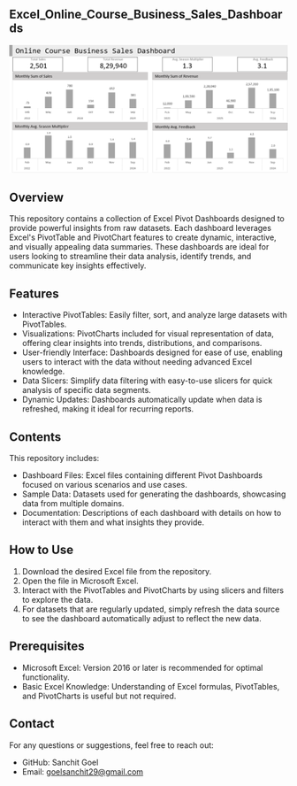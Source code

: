 ## Excel_Online_Course_Business_Sales_Dashboards


![Dashboard](Online_Course_Business_Sales_Dashboard.PNG)

## Overview
This repository contains a collection of Excel Pivot Dashboards designed to provide powerful insights from raw datasets. Each dashboard leverages Excel's PivotTable and PivotChart features to create dynamic, interactive, and visually appealing data summaries. These dashboards are ideal for users looking to streamline their data analysis, identify trends, and communicate key insights effectively.
## Features
- Interactive PivotTables: Easily filter, sort, and analyze large datasets with PivotTables.
- Visualizations: PivotCharts included for visual representation of data, offering clear insights into trends, distributions, and comparisons.
- User-friendly Interface: Dashboards designed for ease of use, enabling users to interact with the data without needing advanced Excel knowledge.
- Data Slicers: Simplify data filtering with easy-to-use slicers for quick analysis of specific data segments.
- Dynamic Updates: Dashboards automatically update when data is refreshed, making it ideal for recurring reports.
## Contents
This repository includes:
- Dashboard Files: Excel files containing different Pivot Dashboards focused on various scenarios and use cases.
- Sample Data: Datasets used for generating the dashboards, showcasing data from multiple domains.
- Documentation: Descriptions of each dashboard with details on how to interact with them and what insights they provide.
## How to Use
1. Download the desired Excel file from the repository.
2. Open the file in Microsoft Excel.
3. Interact with the PivotTables and PivotCharts by using slicers and filters to explore the data.
4. For datasets that are regularly updated, simply refresh the data source to see the dashboard automatically adjust to reflect the new data.
## Prerequisites
- Microsoft Excel: Version 2016 or later is recommended for optimal functionality.
- Basic Excel Knowledge: Understanding of Excel formulas, PivotTables, and PivotCharts is useful but not required.
## Contact
For any questions or suggestions, feel free to reach out:
- GitHub: Sanchit Goel
- Email: goelsanchit29@gmail.com